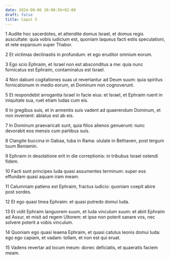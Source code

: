 ```yaml
---
date: 2024-09-06 20:00:56+02:00
draft: false
title: Caput 5
---
```





1 Audite hoc sacerdotes, et attendite domus Israel, et domus regis auscultate: quia vobis iudicium est, quoniam laqueus facti estis speculationi, et rete expansum super Thabor.

2 Et victimas declinastis in profundum: et ego eruditor omnium eorum.

3 Ego scio Ephraim, et Israel non est absconditus a me: quia nunc fornicatus est Ephraim, contaminatus est Israel.

4 Non dabunt cogitationes suas ut revertantur ad Deum suum: quia spiritus fornicationum in medio eorum, et Dominum non cognoverunt.

5 Et respondebit arrogantia Israel in facie eius: et Israel, et Ephraim ruent in iniquitate sua, ruet etiam Iudas cum eis.

6 In gregibus suis, et in armentis suis vadent ad quaerendum Dominum, et non invenient: ablatus est ab eis.

7 In Dominum praevaricati sunt, quia filios alienos genuerunt: nunc devorabit eos mensis cum partibus suis.

8 Clangite buccina in Gabaa, tuba in Rama: ululate in Bethaven, post tergum tuum Beniamin.

9 Ephraim in desolatione erit in die correptionis: in tribubus Israel ostendi fidem.

10 Facti sunt principes Iuda quasi assumentes terminum: super eos effundam quasi aquam iram meam.

11 Calumniam patiens est Ephraim, fractus iudicio: quoniam coepit abire post sordes.

12 Et ego quasi tinea Ephraim: et quasi putredo domui Iuda.

13 Et vidit Ephraim languorem suum, et Iuda vinculum suum: et abiit Ephraim ad Assur, et misit ad regem Ultorem: et ipse non poterit sanare vos, nec solvere poterit a vobis vinculum.

14 Quoniam ego quasi leaena Ephraim, et quasi catulus leonis domui Iuda: ego ego capiam, et vadam: tollam, et non est qui eruat.

15 Vadens revertar ad locum meum: donec deficiatis, et quaeratis faciem meam.

